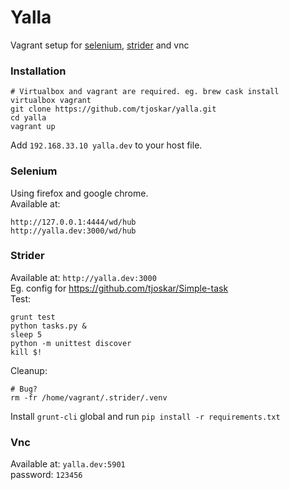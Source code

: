 Yalla
=====

Vagrant setup for [selenium](http://docs.seleniumhq.org/), [strider](https://github.com/Strider-CD/strider) and vnc 

### Installation
```
# Virtualbox and vagrant are required. eg. brew cask install virtualbox vagrant
git clone https://github.com/tjoskar/yalla.git
cd yalla
vagrant up
```

Add ``` 192.168.33.10 yalla.dev ``` to your host file.

### Selenium
Using firefox and google chrome.  
Available at:  
```
http://127.0.0.1:4444/wd/hub  
http://yalla.dev:3000/wd/hub
```

### Strider
Available at: ``` http://yalla.dev:3000 ```   
Eg. config for https://github.com/tjoskar/Simple-task   
Test:
```
grunt test
python tasks.py &
sleep 5
python -m unittest discover
kill $!
```

Cleanup:
```
# Bug?
rm -fr /home/vagrant/.strider/.venv
```

Install ``` grunt-cli ``` global and run ``` pip install -r requirements.txt ```

### Vnc
Available at: ``` yalla.dev:5901 ```  
password: ``` 123456 ```
